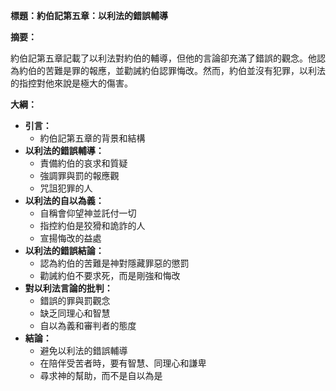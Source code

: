 **標題：約伯記第五章：以利法的錯誤輔導**

**摘要：**

約伯記第五章記載了以利法對約伯的輔導，但他的言論卻充滿了錯誤的觀念。他認為約伯的苦難是罪的報應，並勸誡約伯認罪悔改。然而，約伯並沒有犯罪，以利法的指控對他來說是極大的傷害。

**大綱：**

* **引言：**
    * 約伯記第五章的背景和結構
* **以利法的錯誤輔導：**
    * 責備約伯的哀求和質疑
    * 強調罪與罰的報應觀
    * 咒詛犯罪的人
* **以利法的自以為義：**
    * 自稱會仰望神並託付一切
    * 指控約伯是狡猾和詭詐的人
    * 宣揚悔改的益處
* **以利法的錯誤結論：**
    * 認為約伯的苦難是神對隱藏罪惡的懲罰
    * 勸誡約伯不要求死，而是剛強和悔改
* **對以利法言論的批判：**
    * 錯誤的罪與罰觀念
    * 缺乏同理心和智慧
    * 自以為義和審判者的態度
* **結論：**
    * 避免以利法的錯誤輔導
    * 在陪伴受苦者時，要有智慧、同理心和謙卑
    * 尋求神的幫助，而不是自以為是